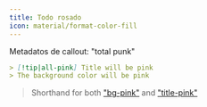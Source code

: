 ```yaml
---
title: Todo rosado
icon: material/format-color-fill
---
```


Metadatos de callout: "total punk"

```md
> [!tip|all-pink] Title will be pink
> The background color will be pink
```
> Shorthand for both ["bg-pink"](../bg-styling/page-6.md)
> and ["title-pink"](../title-styling/page-6.md)

